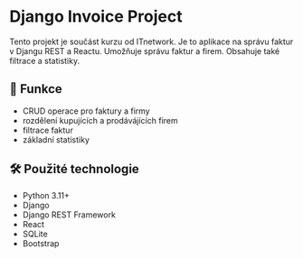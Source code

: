 # Django Invoice Project

Tento projekt je součást kurzu od ITnetwork. Je to aplikace na správu faktur v Djangu REST a Reactu. Umožňuje správu faktur a firem. Obsahuje také filtrace a statistiky.

## 🚀 Funkce

- CRUD operace pro faktury a firmy
- rozdělení kupujících a prodávájících firem
- filtrace faktur
- základní statistiky

## 🛠 Použité technologie

- Python 3.11+
- Django
- Django REST Framework
- React
- SQLite
- Bootstrap
